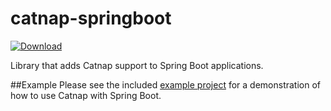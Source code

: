 catnap-springboot
===
[ ![Download](https://api.bintray.com/packages/gregwhitaker/maven/catnap-springboot/images/download.svg) ](https://bintray.com/gregwhitaker/maven/catnap-springboot/_latestVersion)

Library that adds Catnap support to Spring Boot applications.

##Example
Please see the included [example project](https://github.com/gregwhitaker/catnap/tree/master/catnap-examples/catnap-examples-springboot) for a demonstration of how to use Catnap with Spring Boot.
